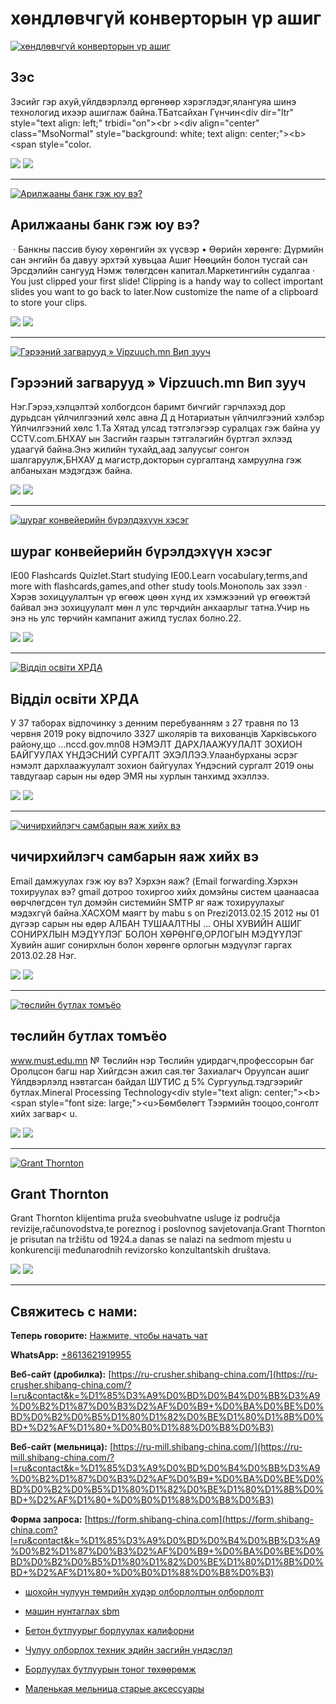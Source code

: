 # хөндлөвчгүй конверторын үр ашиг

<a href="https://swt.shibang-china.com/?l=ru&img&k=%D1%85%D3%A9%D0%BD%D0%B4%D0%BB%D3%A9%D0%B2%D1%87%D0%B3%D2%AF%D0%B9+%D0%BA%D0%BE%D0%BD%D0%B2%D0%B5%D1%80%D1%82%D0%BE%D1%80%D1%8B%D0%BD+%D2%AF%D1%80+%D0%B0%D1%88%D0%B8%D0%B3" target="_blank">![хөндлөвчгүй конверторын үр ашиг](http://static.shibang-china.com/all-800x300/58.jpg)</a>

## Зэс
Зэсийг гэр ахуй,үйлдвэрлэлд өргөнөөр хэрэглэдэг,ялангуяа шинэ технологид ихээр ашиглаж байна.ТБатсайхан Гүнчин&lt;div dir=&quot;ltr&quot; style=&quot;text align: left;&quot; trbidi=&quot;on&quot;&gt;&lt;br &gt;&lt;div align=&quot;center&quot; class=&quot;MsoNormal&quot; style=&quot;background: white; text align: center;&quot;&gt;&lt;b&gt;&lt;span style=&quot;color.


<a href="https://whatsapp.shibangsoft.com/WhatsApp.php" target="_blank" title="WhatsApp">![](http://static.shibang-china.com/icon/whatsapp.png)</a> <a href="https://swt.shibang-china.com/?l=ru&icon&k=%D1%85%D3%A9%D0%BD%D0%B4%D0%BB%D3%A9%D0%B2%D1%87%D0%B3%D2%AF%D0%B9+%D0%BA%D0%BE%D0%BD%D0%B2%D0%B5%D1%80%D1%82%D0%BE%D1%80%D1%8B%D0%BD+%D2%AF%D1%80+%D0%B0%D1%88%D0%B8%D0%B3" target="_blank">![](http://static.shibang-china.com/icon/chat-ru.png)</a>

---

<a href="https://swt.shibang-china.com/?l=ru&img&k=%D1%85%D3%A9%D0%BD%D0%B4%D0%BB%D3%A9%D0%B2%D1%87%D0%B3%D2%AF%D0%B9+%D0%BA%D0%BE%D0%BD%D0%B2%D0%B5%D1%80%D1%82%D0%BE%D1%80%D1%8B%D0%BD+%D2%AF%D1%80+%D0%B0%D1%88%D0%B8%D0%B3" target="_blank">![Арилжааны банк гэж юу вэ?](http://static.shibang-china.com/all-800x300/834.jpg)</a>

## Арилжааны банк гэж юу вэ?
&nbsp;&#0183;&#32;Банкны пассив буюу хөрөнгийн эх үүсвэр • Өөрийн хөрөнгө: Дүрмийн сан энгийн ба давуу эрхтэй хувьцаа Ашиг Нөөцийн болон тусгай сан Эрсдэлийн сангууд Нэмж төлөгдсөн капитал.Маркетингийн судалгаа&nbsp;&#0183;&#32;You just clipped your first slide! Clipping is a handy way to collect important slides you want to go back to later.Now customize the name of a clipboard to store your clips.


<a href="https://whatsapp.shibangsoft.com/WhatsApp.php" target="_blank" title="WhatsApp">![](http://static.shibang-china.com/icon/whatsapp.png)</a> <a href="https://swt.shibang-china.com/?l=ru&icon&k=%D1%85%D3%A9%D0%BD%D0%B4%D0%BB%D3%A9%D0%B2%D1%87%D0%B3%D2%AF%D0%B9+%D0%BA%D0%BE%D0%BD%D0%B2%D0%B5%D1%80%D1%82%D0%BE%D1%80%D1%8B%D0%BD+%D2%AF%D1%80+%D0%B0%D1%88%D0%B8%D0%B3" target="_blank">![](http://static.shibang-china.com/icon/chat-ru.png)</a>

---

<a href="https://swt.shibang-china.com/?l=ru&img&k=%D1%85%D3%A9%D0%BD%D0%B4%D0%BB%D3%A9%D0%B2%D1%87%D0%B3%D2%AF%D0%B9+%D0%BA%D0%BE%D0%BD%D0%B2%D0%B5%D1%80%D1%82%D0%BE%D1%80%D1%8B%D0%BD+%D2%AF%D1%80+%D0%B0%D1%88%D0%B8%D0%B3" target="_blank">![Гэрээний загварууд &#187; Vipzuuch.mn Вип зууч](http://static.shibang-china.com/all-800x300/1063.jpg)</a>

## Гэрээний загварууд &#187; Vipzuuch.mn Вип зууч
Нэг.Гэрээ,хэлцэлтэй холбогдсон баримт бичгийг гэрчлэхэд дор дурьдсан үйлчилгээний хөлс авна Д д Нотариатын үйлчилгээний хэлбэр Үйлчилгээний хөлс 1.Та Хятад улсад тэтгэлэгээр суралцах гэж байна уу CCTV.com.БНХАУ ын Засгийн газрын тэтгэлэгийн бүртгэл эхлээд удаагүй байна.Энэ жилийн тухайд,аад залуусыг сонгон шалгаруулж,БНХАУ д магистр,докторын сургалтанд хамруулна гэж албаныхан мэдэгдэж байна.


<a href="https://whatsapp.shibangsoft.com/WhatsApp.php" target="_blank" title="WhatsApp">![](http://static.shibang-china.com/icon/whatsapp.png)</a> <a href="https://swt.shibang-china.com/?l=ru&icon&k=%D1%85%D3%A9%D0%BD%D0%B4%D0%BB%D3%A9%D0%B2%D1%87%D0%B3%D2%AF%D0%B9+%D0%BA%D0%BE%D0%BD%D0%B2%D0%B5%D1%80%D1%82%D0%BE%D1%80%D1%8B%D0%BD+%D2%AF%D1%80+%D0%B0%D1%88%D0%B8%D0%B3" target="_blank">![](http://static.shibang-china.com/icon/chat-ru.png)</a>

---

<a href="https://swt.shibang-china.com/?l=ru&img&k=%D1%85%D3%A9%D0%BD%D0%B4%D0%BB%D3%A9%D0%B2%D1%87%D0%B3%D2%AF%D0%B9+%D0%BA%D0%BE%D0%BD%D0%B2%D0%B5%D1%80%D1%82%D0%BE%D1%80%D1%8B%D0%BD+%D2%AF%D1%80+%D0%B0%D1%88%D0%B8%D0%B3" target="_blank">![шураг конвейерийн бүрэлдэхүүн хэсэг](http://static.shibang-china.com/all-800x300/1443.jpg)</a>

## шураг конвейерийн бүрэлдэхүүн хэсэг
IE00 Flashcards Quizlet.Start studying IE00.Learn vocabulary,terms,and more with flashcards,games,and other study tools.Монополь зах зээл&nbsp;&#0183;&#32;Хэрэв зохицуулалтын үр өгөөж цөөн хүнд их хэмжээний үр өгөөжтэй байвал энэ зохицуулалт мөн л улс төрчдийн анхаарлыг татна.Учир нь энэ нь улс төрчийн кампанит ажилд туслах болно.22.


<a href="https://whatsapp.shibangsoft.com/WhatsApp.php" target="_blank" title="WhatsApp">![](http://static.shibang-china.com/icon/whatsapp.png)</a> <a href="https://swt.shibang-china.com/?l=ru&icon&k=%D1%85%D3%A9%D0%BD%D0%B4%D0%BB%D3%A9%D0%B2%D1%87%D0%B3%D2%AF%D0%B9+%D0%BA%D0%BE%D0%BD%D0%B2%D0%B5%D1%80%D1%82%D0%BE%D1%80%D1%8B%D0%BD+%D2%AF%D1%80+%D0%B0%D1%88%D0%B8%D0%B3" target="_blank">![](http://static.shibang-china.com/icon/chat-ru.png)</a>

---

<a href="https://swt.shibang-china.com/?l=ru&img&k=%D1%85%D3%A9%D0%BD%D0%B4%D0%BB%D3%A9%D0%B2%D1%87%D0%B3%D2%AF%D0%B9+%D0%BA%D0%BE%D0%BD%D0%B2%D0%B5%D1%80%D1%82%D0%BE%D1%80%D1%8B%D0%BD+%D2%AF%D1%80+%D0%B0%D1%88%D0%B8%D0%B3" target="_blank">![Відділ освіти ХРДА](http://static.shibang-china.com/all-800x300/618.jpg)</a>

## Відділ освіти ХРДА
У 37 таборах відпочинку з денним перебуванням з 27 травня по 13 червня 2019 року відпочило 3327 школярів та вихованців Харківського району,що …nccd.gov.mn08 НЭМЭЛТ ДАРХЛААЖУУЛАЛТ ЗОХИОН БАЙГУУЛАХ ҮНДЭСНИЙ СУРГАЛТ ЭХЭЛЛЭЭ.Улаанбурханы эсрэг нэмэлт дархлаажуулалт зохион байгуулах Үндэсний сургалт 2019 оны тавдугаар сарын ны өдөр ЭМЯ ны хурлын танхимд эхэллээ.


<a href="https://whatsapp.shibangsoft.com/WhatsApp.php" target="_blank" title="WhatsApp">![](http://static.shibang-china.com/icon/whatsapp.png)</a> <a href="https://swt.shibang-china.com/?l=ru&icon&k=%D1%85%D3%A9%D0%BD%D0%B4%D0%BB%D3%A9%D0%B2%D1%87%D0%B3%D2%AF%D0%B9+%D0%BA%D0%BE%D0%BD%D0%B2%D0%B5%D1%80%D1%82%D0%BE%D1%80%D1%8B%D0%BD+%D2%AF%D1%80+%D0%B0%D1%88%D0%B8%D0%B3" target="_blank">![](http://static.shibang-china.com/icon/chat-ru.png)</a>

---

<a href="https://swt.shibang-china.com/?l=ru&img&k=%D1%85%D3%A9%D0%BD%D0%B4%D0%BB%D3%A9%D0%B2%D1%87%D0%B3%D2%AF%D0%B9+%D0%BA%D0%BE%D0%BD%D0%B2%D0%B5%D1%80%D1%82%D0%BE%D1%80%D1%8B%D0%BD+%D2%AF%D1%80+%D0%B0%D1%88%D0%B8%D0%B3" target="_blank">![чичирхийлэгч самбарын яаж хийх вэ](http://static.shibang-china.com/all-800x300/1399.jpg)</a>

## чичирхийлэгч самбарын яаж хийх вэ
Email дамжуулах гэж юу вэ? Хэрхэн яаж? (Email forwarding.Хэрхэн тохируулах вэ? gmail дотроо тохиргоо хийх домэйны систем цаанаасаа өөрчлөгдсөн тул домэйн системийн SMTP яг яаж тохируулахыг мэдэхгүй байна.ХАСХОМ маягт by mabu s on Prezi2013.02.15 2012 ны 01 дүгээр сарын ны өдөр АЛБАН ТУШААЛТНЫ … ОНЫ ХУВИЙН АШИГ СОНИРХЛЫН МЭДҮҮЛЭГ БОЛОН ХӨРӨНГӨ,ОРЛОГЫН МЭДҮҮЛЭГ Хувийн ашиг сонирхлын болон хөрөнгө орлогын мэдүүлэг гаргах 2013.02.28 Нэг.


<a href="https://whatsapp.shibangsoft.com/WhatsApp.php" target="_blank" title="WhatsApp">![](http://static.shibang-china.com/icon/whatsapp.png)</a> <a href="https://swt.shibang-china.com/?l=ru&icon&k=%D1%85%D3%A9%D0%BD%D0%B4%D0%BB%D3%A9%D0%B2%D1%87%D0%B3%D2%AF%D0%B9+%D0%BA%D0%BE%D0%BD%D0%B2%D0%B5%D1%80%D1%82%D0%BE%D1%80%D1%8B%D0%BD+%D2%AF%D1%80+%D0%B0%D1%88%D0%B8%D0%B3" target="_blank">![](http://static.shibang-china.com/icon/chat-ru.png)</a>

---

<a href="https://swt.shibang-china.com/?l=ru&img&k=%D1%85%D3%A9%D0%BD%D0%B4%D0%BB%D3%A9%D0%B2%D1%87%D0%B3%D2%AF%D0%B9+%D0%BA%D0%BE%D0%BD%D0%B2%D0%B5%D1%80%D1%82%D0%BE%D1%80%D1%8B%D0%BD+%D2%AF%D1%80+%D0%B0%D1%88%D0%B8%D0%B3" target="_blank">![төслийн бутлах томъёо](http://static.shibang-china.com/all-800x300/436.jpg)</a>

## төслийн бутлах томъёо
www.must.edu.mn № Төслийн нэр Төслийн удирдагч,профессорын баг Оролцсон багш нар Хийгдсэн ажил сая.төг Захиалагч Оруулсан ашиг Үйлдвэрлэлд нэвтагсан байдал ШУТИС д 5% Сургуульд.тэдгээрийг бутлах.Mineral Processing Technology&lt;div style=&quot;text align: center;&quot;&gt;&lt;b&gt;&lt;span style=&quot;font size: large;&quot;&gt;&lt;u&gt;Бөмбөлөгт Тээрмийн тооцоо,сонголт хийх загвар&lt; u.


<a href="https://whatsapp.shibangsoft.com/WhatsApp.php" target="_blank" title="WhatsApp">![](http://static.shibang-china.com/icon/whatsapp.png)</a> <a href="https://swt.shibang-china.com/?l=ru&icon&k=%D1%85%D3%A9%D0%BD%D0%B4%D0%BB%D3%A9%D0%B2%D1%87%D0%B3%D2%AF%D0%B9+%D0%BA%D0%BE%D0%BD%D0%B2%D0%B5%D1%80%D1%82%D0%BE%D1%80%D1%8B%D0%BD+%D2%AF%D1%80+%D0%B0%D1%88%D0%B8%D0%B3" target="_blank">![](http://static.shibang-china.com/icon/chat-ru.png)</a>

---

<a href="https://swt.shibang-china.com/?l=ru&img&k=%D1%85%D3%A9%D0%BD%D0%B4%D0%BB%D3%A9%D0%B2%D1%87%D0%B3%D2%AF%D0%B9+%D0%BA%D0%BE%D0%BD%D0%B2%D0%B5%D1%80%D1%82%D0%BE%D1%80%D1%8B%D0%BD+%D2%AF%D1%80+%D0%B0%D1%88%D0%B8%D0%B3" target="_blank">![Grant Thornton](http://static.shibang-china.com/all-800x300/1367.jpg)</a>

## Grant Thornton
Grant Thornton klijentima pruža sveobuhvatne usluge iz područja revizije,računovodstva,te poreznog i poslovnog savjetovanja.Grant Thornton je prisutan na tržištu od 1924.a danas se nalazi na sedmom mjestu u konkurenciji međunarodnih revizorsko konzultantskih društava.

<a href="https://whatsapp.shibangsoft.com/WhatsApp.php" target="_blank" title="WhatsApp">![](http://static.shibang-china.com/icon/whatsapp.png)</a> <a href="https://swt.shibang-china.com/?l=ru&icon&k=%D1%85%D3%A9%D0%BD%D0%B4%D0%BB%D3%A9%D0%B2%D1%87%D0%B3%D2%AF%D0%B9+%D0%BA%D0%BE%D0%BD%D0%B2%D0%B5%D1%80%D1%82%D0%BE%D1%80%D1%8B%D0%BD+%D2%AF%D1%80+%D0%B0%D1%88%D0%B8%D0%B3" target="_blank">![](http://static.shibang-china.com/icon/chat-ru.png)</a>

---
## Свяжитесь с нами:

**Теперь говорите:** [Нажмите, чтобы начать чат](https://swt.shibang-china.com?l=ru&contact&k=%D1%85%D3%A9%D0%BD%D0%B4%D0%BB%D3%A9%D0%B2%D1%87%D0%B3%D2%AF%D0%B9+%D0%BA%D0%BE%D0%BD%D0%B2%D0%B5%D1%80%D1%82%D0%BE%D1%80%D1%8B%D0%BD+%D2%AF%D1%80+%D0%B0%D1%88%D0%B8%D0%B3)

**WhatsApp:**  [+8613621919955](https://whatsapp.shibangsoft.com/WhatsApp.php)

**Веб-сайт (дробилка):** [https://ru-crusher.shibang-china.com/](https://ru-crusher.shibang-china.com/?l=ru&contact&k=%D1%85%D3%A9%D0%BD%D0%B4%D0%BB%D3%A9%D0%B2%D1%87%D0%B3%D2%AF%D0%B9+%D0%BA%D0%BE%D0%BD%D0%B2%D0%B5%D1%80%D1%82%D0%BE%D1%80%D1%8B%D0%BD+%D2%AF%D1%80+%D0%B0%D1%88%D0%B8%D0%B3)

**Веб-сайт (мельница):** [https://ru-mill.shibang-china.com/](https://ru-mill.shibang-china.com/?l=ru&contact&k=%D1%85%D3%A9%D0%BD%D0%B4%D0%BB%D3%A9%D0%B2%D1%87%D0%B3%D2%AF%D0%B9+%D0%BA%D0%BE%D0%BD%D0%B2%D0%B5%D1%80%D1%82%D0%BE%D1%80%D1%8B%D0%BD+%D2%AF%D1%80+%D0%B0%D1%88%D0%B8%D0%B3)

**Форма запроса:** [https://form.shibang-china.com](https://form.shibang-china.com?l=ru&contact&k=%D1%85%D3%A9%D0%BD%D0%B4%D0%BB%D3%A9%D0%B2%D1%87%D0%B3%D2%AF%D0%B9+%D0%BA%D0%BE%D0%BD%D0%B2%D0%B5%D1%80%D1%82%D0%BE%D1%80%D1%8B%D0%BD+%D2%AF%D1%80+%D0%B0%D1%88%D0%B8%D0%B3)

* [шохойн чулуун төмрийн хүдэр олборлолтын олборлолт](../130/%D1%88%D0%BE%D1%85%D0%BE%D0%B9%D0%BD%20%D1%87%D1%83%D0%BB%D1%83%D1%83%D0%BD%20%D1%82%D3%A9%D0%BC%D1%80%D0%B8%D0%B9%D0%BD%20%D1%85%D2%AF%D0%B4%D1%8D%D1%80%20%D0%BE%D0%BB%D0%B1%D0%BE%D1%80%D0%BB%D0%BE%D0%BB%D1%82%D1%8B%D0%BD%20%D0%BE%D0%BB%D0%B1%D0%BE%D1%80%D0%BB%D0%BE%D0%BB%D1%82.md)

* [машин нунтаглах sbm](../130/%D0%BC%D0%B0%D1%88%D0%B8%D0%BD%20%D0%BD%D1%83%D0%BD%D1%82%D0%B0%D0%B3%D0%BB%D0%B0%D1%85%20sbm.md)

* [Бетон бутлуурыг борлуулах калифорни](../127/%D0%91%D0%B5%D1%82%D0%BE%D0%BD%20%D0%B1%D1%83%D1%82%D0%BB%D1%83%D1%83%D1%80%D1%8B%D0%B3%20%D0%B1%D0%BE%D1%80%D0%BB%D1%83%D1%83%D0%BB%D0%B0%D1%85%20%D0%BA%D0%B0%D0%BB%D0%B8%D1%84%D0%BE%D1%80%D0%BD%D0%B8.md)

* [Чулуу олборлох техник эдийн засгийн үндэслэл](../126/%D0%A7%D1%83%D0%BB%D1%83%D1%83%20%D0%BE%D0%BB%D0%B1%D0%BE%D1%80%D0%BB%D0%BE%D1%85%20%D1%82%D0%B5%D1%85%D0%BD%D0%B8%D0%BA%20%D1%8D%D0%B4%D0%B8%D0%B9%D0%BD%20%D0%B7%D0%B0%D1%81%D0%B3%D0%B8%D0%B9%D0%BD%20%D2%AF%D0%BD%D0%B4%D1%8D%D1%81%D0%BB%D1%8D%D0%BB.md)

* [Борлуулах бутлуурын тоног төхөөрөмж](../129/%D0%91%D0%BE%D1%80%D0%BB%D1%83%D1%83%D0%BB%D0%B0%D1%85%20%D0%B1%D1%83%D1%82%D0%BB%D1%83%D1%83%D1%80%D1%8B%D0%BD%20%D1%82%D0%BE%D0%BD%D0%BE%D0%B3%20%D1%82%D3%A9%D1%85%D3%A9%D3%A9%D1%80%D3%A9%D0%BC%D0%B6.md)

* [Маленькая мельница старые аксессуары](../126/%D0%9C%D0%B0%D0%BB%D0%B5%D0%BD%D1%8C%D0%BA%D0%B0%D1%8F%20%D0%BC%D0%B5%D0%BB%D1%8C%D0%BD%D0%B8%D1%86%D0%B0%20%D1%81%D1%82%D0%B0%D1%80%D1%8B%D0%B5%20%D0%B0%D0%BA%D1%81%D0%B5%D1%81%D1%81%D1%83%D0%B0%D1%80%D1%8B.md)